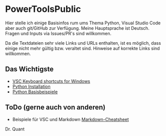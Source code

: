 # PowerToolsPublic

Hier stelle ich einige Basisinfos rum ums Thema Python, Visual Studio Code aber auch git/GitHub zur Verfügung. Meine Hauptsprache ist Deutsch.
Fragen und Inputs via Issues/PR's sind willkommen.

Da die Textdateien sehr viele Links und URLs enthalten, ist es möglich, dass einige nicht mehr gültig bzw. veraltet sind. Hinweise auf korrekte Links sind willkommen.

## Das Wichtigste
* [VSC Keyboard shortcuts for Windows](pdf/keyboard-shortcuts-windows_v2.pdf)
* [Python Installation](py/)
* [Python Basisbeispiele](py/basics/)

## ToDo (gerne auch von anderen)
* Beispiele für VSC und Markdown [Markdown-Cheatsheet](https://github.com/adam-p/markdown-here/wiki/Markdown-Cheatsheet)

Dr. Quant
